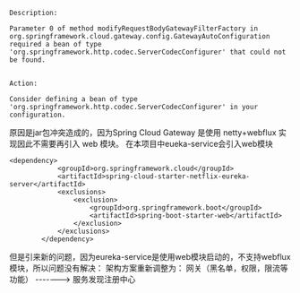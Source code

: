 
```
Description:

Parameter 0 of method modifyRequestBodyGatewayFilterFactory in org.springframework.cloud.gateway.config.GatewayAutoConfiguration required a bean of type 'org.springframework.http.codec.ServerCodecConfigurer' that could not be found.


Action:

Consider defining a bean of type 'org.springframework.http.codec.ServerCodecConfigurer' in your configuration.
```
原因是jar包冲突造成的，因为Spring Cloud Gateway 是使用 netty+webflux 实现因此不需要再引入 web 模块。
在本项目中eueka-service会引入web模块

```
<dependency>
			<groupId>org.springframework.cloud</groupId>
			<artifactId>spring-cloud-starter-netflix-eureka-server</artifactId>
			<exclusions>
				<exclusion>
					<groupId>org.springframework.boot</groupId>
					<artifactId>spring-boot-starter-web</artifactId>
				</exclusion>
			</exclusions>
		</dependency>
```
但是引来新的问题，因为eureka-service是使用web模块启动的，不支持webflux模块，所以问题没有解决：
架构方案重新调整为：
  网关（黑名单，权限，限流等功能）  -------> 服务发现注册中心